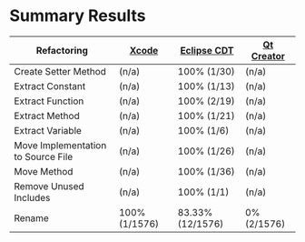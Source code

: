 # Summary Results

Refactoring | [Xcode](results/preliminary/annotated/AppleXcodeResults.md) | [Eclipse CDT](results/preliminary/annotated/EclipseCDTResults.md) | [Qt Creator](results/preliminary/annotated/QtCreatorResults.md)
----------- | ----- | ----------- | ----------
Create Setter Method | (n/a) | 100% (1/30) | (n/a)
Extract Constant | (n/a) | 100% (1/13) | (n/a)
Extract Function | (n/a) | 100% (2/19) | (n/a)
Extract Method | (n/a) | 100% (1/21) | (n/a)
Extract Variable | (n/a) | 100% (1/6) | (n/a)
Move Implementation to Source File | (n/a) | 100% (1/26) | (n/a)
Move Method | (n/a) | 100% (1/36) | (n/a)
Remove Unused Includes | (n/a) | 100% (1/1) | (n/a)
Rename | 100% (1/1576) | 83.33% (12/1576) | 0% (2/1576)
